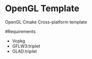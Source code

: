 # OpenGL Template
OpenGL Cmake Cross-platform template

#Requirements
- Vcpkg
- GFLW3:triplet
- GLAD:triplet
